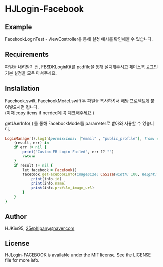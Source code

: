 # HJLogin-Facebook

## Example

FacebookLoginTest - ViewController를 통해 설정 예시를 확인해볼 수 있습니다.

## Requirements
파일을 내려받기 전, FBSDKLoginKit를 podfile을 통해 설치해주시고 페이스북 로그인 기본 설정을 모두 마쳐주세요.

## Installation

Facebook.swift, FacebookModel.swift 두 파일을 복사하셔서 해당 프로젝트에 붙여넣으시면 됩니다.  
(이때 copy items if needed에 꼭 체크해주세요.)

getUserInfo( ) 를 통해 FacebookModel를 parameter로 받아와 사용할 수 있습니다.
```ruby
LoginManager().logIn(permissions: ["email" , "public_profile"], from: self) {
    (result, err) in
    if err != nil {
        print("Custom FB Login Failed", err ?? "")
        return
    }
    if result != nil {
        let facebook = Facebook()
        facebook.getFacebookInfo(imageSize: CGSize(width: 100, height: 100)) { (info) in
            print(info.id)
            print(info.name)
            print(info.profile_image_url)
        }
    }
}
```

## Author

HJKim95, 25ephipany@naver.com

## License

HJLogin-FACEBOOK is available under the MIT license. See the LICENSE file for more info.
